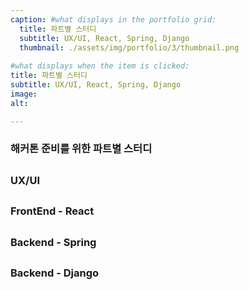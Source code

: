 ```yaml
---
caption: #what displays in the portfolio grid:
  title: 파트별 스터디
  subtitle: UX/UI, React, Spring, Django
  thumbnail: ./assets/img/portfolio/3/thumbnail.png
  
#what displays when the item is clicked:
title: 파트별 스터디
subtitle: UX/UI, React, Spring, Django
image: 
alt: 

---
```

### 해커톤 준비를 위한 파트별 스터디

##

### UX/UI

##

### FrontEnd - React

##

### Backend - Spring

##

### Backend - Django
